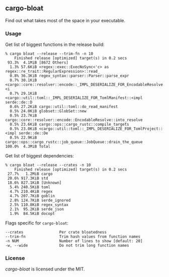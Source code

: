 ## cargo-bloat

Find out what takes most of the space in your executable. 

### Usage

Get list of biggest functions in the release build: 

```
% cargo bloat --release --trim-fn -n 10
    Finished release [optimized] target(s) in 0.2 secs
 93.3%  4.1MiB [8672 Others]
  1.3% 57.6KiB <regex::exec::ExecNoSync<'c> as regex::re_trait::RegularExpression>::read_
  0.8% 36.3KiB regex_syntax::parser::Parser::parse_expr
  0.7% 30.1KiB <cargo::core::resolver::encode::_IMPL_DESERIALIZE_FOR_EncodableResolve::<i
  0.7% 29.1KiB <cargo::util::toml::_IMPL_DESERIALIZE_FOR_TomlManifest::<impl serde::de::D
  0.6% 27.2KiB cargo::util::toml::do_read_manifest
  0.5% 24.0KiB globset::GlobSet::new
  0.5% 23.7KiB cargo::core::resolver::encode::EncodableResolve::into_resolve
  0.5% 23.6KiB cargo::ops::cargo_rustc::compile_targets
  0.5% 23.0KiB <cargo::util::toml::_IMPL_DESERIALIZE_FOR_TomlProject::<impl serde::de::De
  0.5% 22.9KiB cargo::ops::cargo_rustc::job_queue::JobQueue::drain_the_queue
100.0%  4.3MiB Total
```

Get list of biggest dependencies:
```
% cargo bloat --release --crates -n 10
    Finished release [optimized] target(s) in 0.2 secs
 27.7%   1.2MiB cargo
 20.6% 917.3KiB std
 18.6% 827.1KiB [Unknown]
  5.4% 240.5KiB toml
  4.7% 210.4KiB regex
  4.7% 207.7KiB goblin
  2.8% 124.7KiB serde_ignored
  2.5% 110.8KiB regex_syntax
  2.1%  95.2KiB serde_json
  1.9%  84.5KiB docopt
```

Flags specific for `cargo-bloat`:
```
--crates                Per crate bloatedness
--trim-fn               Trim hash values from function names
-n NUM                  Number of lines to show [default: 20]
-w, --wide              Do not trim long function names
```

### License

*cargo-bloat* is licensed under the MIT.
